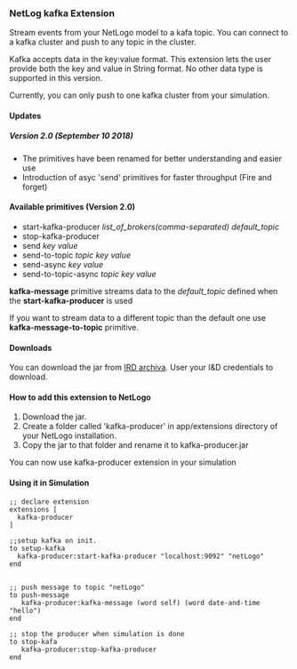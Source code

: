 ### NetLog kafka Extension

Stream events from your NetLogo model to a kafa topic. You can connect to a kafka cluster 
and push to any topic in the cluster.

Kafka accepts data in the key:value format. This extension lets the user provide
both the key and value in String format. No other data type is supported in this
version.

Currently, you can only push to one kafka cluster from your simulation.

#### Updates

##### Version 2.0 (September 10 2018)

* The primitives have been renamed for better understanding and easier use
* Introduction of asyc 'send' primitives for faster throughput (Fire and forget)   

#### Available primitives (Version 2.0)

* start-kafka-producer *list_of_brokers(comma-separated)* *default_topic*
* stop-kafka-producer
* send *key* *value*
* send-to-topic *topic* *key* *value*
* send-async *key* *value*
* send-to-topic-async *topic* *key* *value*

**kafka-message** primitive streams data to the *default_topic* defined when the 
**start-kafka-producer** is used

If you want to stream data to a different topic than the default one use 
**kafka-message-to-topic** primitive.

#### Downloads

You can download the jar from [IRD archiva](http://ird.mu-sigma.com/archiva/repository/internal/com/musigma/labs/kafka-netlogo/1.0/kafka-netlogo-1.0.jar).
User your I&D credentials to download.

#### How to add this extension to NetLogo

1. Download the jar.
2. Create a folder called 'kafka-producer' in app/extensions directory of your
NetLogo installation.
3. Copy the jar to that folder and rename it to kafka-producer.jar

You can now use kafka-producer extension in your simulation

#### Using it in Simulation

```
;; declare extension
extensions [
  kafka-producer
]

;;setup kafka on init.
to setup-kafka
  kafka-producer:start-kafka-producer "localhost:9092" "netLogo"
end


;; push message to topic "netLogo"
to push-message
   kafka-producer:kafka-message (word self) (word date-and-time "hello")
end

;; stop the producer when simulation is done
to stop-kafa
   kafka-producer:stop-kafka-producer
end
```

  